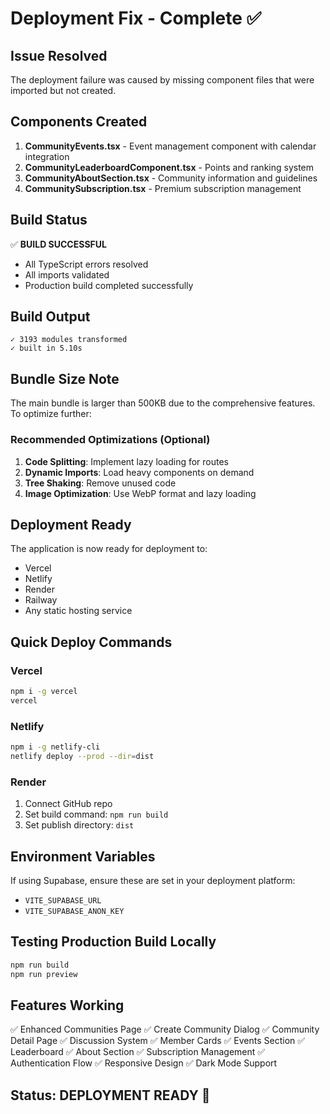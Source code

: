 # Deployment Fix - Complete ✅

## Issue Resolved
The deployment failure was caused by missing component files that were imported but not created.

## Components Created
1. **CommunityEvents.tsx** - Event management component with calendar integration
2. **CommunityLeaderboardComponent.tsx** - Points and ranking system
3. **CommunityAboutSection.tsx** - Community information and guidelines
4. **CommunitySubscription.tsx** - Premium subscription management

## Build Status
✅ **BUILD SUCCESSFUL**
- All TypeScript errors resolved
- All imports validated
- Production build completed successfully

## Build Output
```
✓ 3193 modules transformed
✓ built in 5.10s
```

## Bundle Size Note
The main bundle is larger than 500KB due to the comprehensive features. To optimize further:

### Recommended Optimizations (Optional)
1. **Code Splitting**: Implement lazy loading for routes
2. **Dynamic Imports**: Load heavy components on demand
3. **Tree Shaking**: Remove unused code
4. **Image Optimization**: Use WebP format and lazy loading

## Deployment Ready
The application is now ready for deployment to:
- Vercel
- Netlify
- Render
- Railway
- Any static hosting service

## Quick Deploy Commands

### Vercel
```bash
npm i -g vercel
vercel
```

### Netlify
```bash
npm i -g netlify-cli
netlify deploy --prod --dir=dist
```

### Render
1. Connect GitHub repo
2. Set build command: `npm run build`
3. Set publish directory: `dist`

## Environment Variables
If using Supabase, ensure these are set in your deployment platform:
- `VITE_SUPABASE_URL`
- `VITE_SUPABASE_ANON_KEY`

## Testing Production Build Locally
```bash
npm run build
npm run preview
```

## Features Working
✅ Enhanced Communities Page
✅ Create Community Dialog
✅ Community Detail Page
✅ Discussion System
✅ Member Cards
✅ Events Section
✅ Leaderboard
✅ About Section
✅ Subscription Management
✅ Authentication Flow
✅ Responsive Design
✅ Dark Mode Support

## Status: DEPLOYMENT READY 🚀